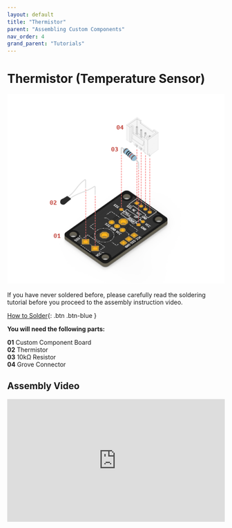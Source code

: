 ```yaml
---
layout: default
title: "Thermistor"
parent: "Assembling Custom Components"
nav_order: 4
grand_parent: "Tutorials"
---
```


# Thermistor (Temperature Sensor)

![Custom Thermistor](assets/tutorial4/exploded/tmp.png)

If you have never soldered before, please carefully read the soldering tutorial before you proceed to the assembly instruction video.

[How to Solder](soldering){: .btn .btn-blue } 



**You will need the following parts:**

**01** Custom Component Board<br>
**02** Thermistor<br>
**03** 10kΩ Resistor<br>
**04** Grove Connector<br>

## Assembly Video

<div style="padding:56.25% 0 0 0;position:relative;"><iframe src="https://player.vimeo.com/video/699451778?h=1e2ecad2dd&amp;badge=0&amp;autopause=0&amp;player_id=0&amp;app_id=58479" frameborder="0" allow="autoplay; fullscreen; picture-in-picture" allowfullscreen style="position:absolute;top:0;left:0;width:100%;height:100%;" title="How to Assemble a Custom Thermistor"></iframe></div><script src="https://player.vimeo.com/api/player.js"></script>

